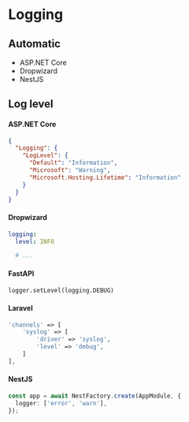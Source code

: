 
# Logging
## Automatic
- ASP.NET Core
- Dropwizard
- NestJS

## Log level

#### ASP.NET Core
``` json
{
  "Logging": {
    "LogLevel": {
      "Default": "Information",
      "Microsoft": "Warning",
      "Microsoft.Hosting.Lifetime": "Information"
    }
  }
}
```

#### Dropwizard
``` yaml
logging:
  level: INFO

  # ...
```

#### FastAPI
``` python
logger.setLevel(logging.DEBUG)
```

#### Laravel
``` php
'channels' => [
    'syslog' => [
        'driver' => 'syslog',
        'level' => 'debug',
    ]
],
```

#### NestJS
``` ts
const app = await NestFactory.create(AppModule, {
  logger: ['error', 'warn'],
});
```